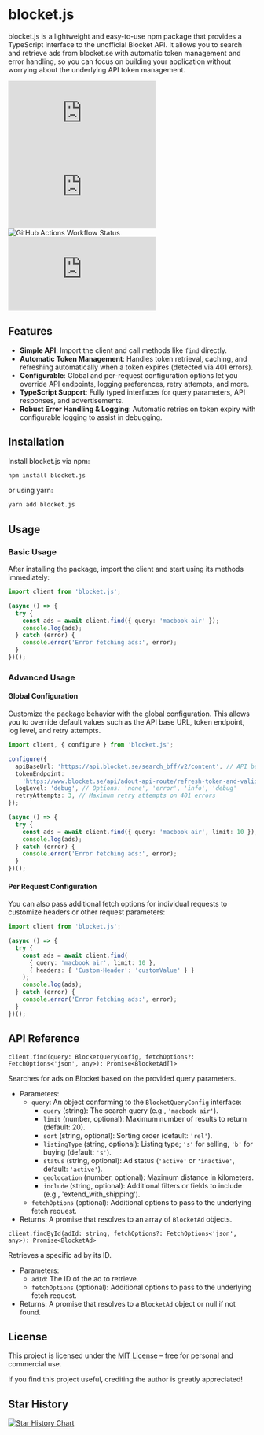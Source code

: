 # blocket.js

blocket.js is a lightweight and easy-to-use npm package that provides a TypeScript interface to the unofficial Blocket API. It allows you to search and retrieve ads from blocket.se with automatic token management and error handling, so you can focus on building your application without worrying about the underlying API token management.

![NPM Version](https://img.shields.io/npm/v/blocket.js)
![NPM Downloads](https://img.shields.io/npm/dm/blocket.js)
![GitHub Actions Workflow Status](https://img.shields.io/github/actions/workflow/status/rutbergphilip/blocket.js/publish.yaml)
![NPM Unpacked Size](https://img.shields.io/npm/unpacked-size/blocket.js)

## Features

- **Simple API**: Import the client and call methods like `find` directly.
- **Automatic Token Management**: Handles token retrieval, caching, and refreshing automatically when a token expires (detected via 401 errors).
- **Configurable**: Global and per-request configuration options let you override API endpoints, logging preferences, retry attempts, and more.
- **TypeScript Support**: Fully typed interfaces for query parameters, API responses, and advertisements.
- **Robust Error Handling & Logging**: Automatic retries on token expiry with configurable logging to assist in debugging.

## Installation

Install blocket.js via npm:

```bash
npm install blocket.js
```

or using yarn:

```bash
yarn add blocket.js
```

## Usage

### Basic Usage

After installing the package, import the client and start using its methods immediately:

```ts
import client from 'blocket.js';

(async () => {
  try {
    const ads = await client.find({ query: 'macbook air' });
    console.log(ads);
  } catch (error) {
    console.error('Error fetching ads:', error);
  }
})();
```

### Advanced Usage

#### Global Configuration

Customize the package behavior with the global configuration. This allows you to override default values such as the API base URL, token endpoint, log level, and retry attempts.

```ts
import client, { configure } from 'blocket.js';

configure({
  apiBaseUrl: 'https://api.blocket.se/search_bff/v2/content', // API base URL (default)
  tokenEndpoint:
    'https://www.blocket.se/api/adout-api-route/refresh-token-and-validate-session', // Token endpoint
  logLevel: 'debug', // Options: 'none', 'error', 'info', 'debug'
  retryAttempts: 3, // Maximum retry attempts on 401 errors
});

(async () => {
  try {
    const ads = await client.find({ query: 'macbook air', limit: 10 });
    console.log(ads);
  } catch (error) {
    console.error('Error fetching ads:', error);
  }
})();
```

#### Per Request Configuration

You can also pass additional fetch options for individual requests to customize headers or other request parameters:

```ts
import client from 'blocket.js';

(async () => {
  try {
    const ads = await client.find(
      { query: 'macbook air', limit: 10 },
      { headers: { 'Custom-Header': 'customValue' } }
    );
    console.log(ads);
  } catch (error) {
    console.error('Error fetching ads:', error);
  }
})();
```

## API Reference

`client.find(query: BlocketQueryConfig, fetchOptions?: FetchOptions<'json', any>): Promise<BlocketAd[]>`

Searches for ads on Blocket based on the provided query parameters.

- Parameters:
  - `query`: An object conforming to the `BlocketQueryConfig` interface:
    - `query` (string): The search query (e.g., `'macbook air'`).
    - `limit` (number, optional): Maximum number of results to return (default: 20).
    - `sort` (string, optional): Sorting order (default: `'rel'`).
    - `listingType` (string, optional): Listing type; `'s'` for selling, `'b'` for buying (default: `'s'`).
    - `status` (string, optional): Ad status (`'active'` or `'inactive'`, default: `'active'`).
    - `geolocation` (number, optional): Maximum distance in kilometers.
    - `include` (string, optional): Additional filters or fields to include (e.g., 'extend_with_shipping').
  - `fetchOptions` (optional): Additional options to pass to the underlying fetch request.
- Returns: A promise that resolves to an array of `BlocketAd` objects.

`client.findById(adId: string, fetchOptions?: FetchOptions<'json', any>): Promise<BlocketAd>`

Retrieves a specific ad by its ID.

- Parameters:
  - `adId`: The ID of the ad to retrieve.
  - `fetchOptions` (optional): Additional options to pass to the underlying fetch request.
- Returns: A promise that resolves to a `BlocketAd` object or null if not found.

## License

This project is licensed under the [MIT License](https://github.com/rutbergphilip/blocket.js/blob/main/LICENSE) – free for personal and commercial use.

If you find this project useful, crediting the author is greatly appreciated!

## Star History

[![Star History Chart](https://api.star-history.com/svg?repos=rutbergphilip/blocket.js&type=Date)](https://star-history.com/#rutbergphilip/blocket.js&Date)
